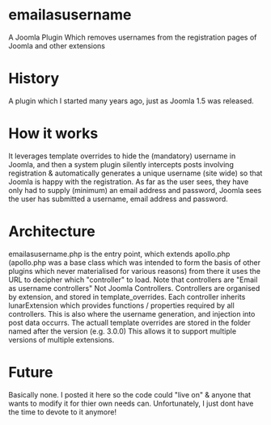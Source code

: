 # emailasusername
A Joomla Plugin Which removes usernames from the registration pages of Joomla and other extensions

# History
A plugin which I started many years ago, just as Joomla 1.5 was released. 

# How it works
It leverages template overrides to hide the (mandatory) username in Joomla, and then a system plugin silently intercepts posts involving registration & automatically generates a unique username (site wide) so that Joomla is happy with the registration. As far as the user sees, they have only had to supply (minimum) an email address and password, Joomla sees the user has submitted a username, email address and password. 

# Architecture
emailasusername.php is the entry point, which extends apollo.php (apollo.php was a base class which was intended to form the basis of other plugins which never materialised for various reasons)
from there it uses the URL to decipher which "controller" to load. Note that controllers are "Email as username controllers" Not Joomla Controllers. Controllers are organised by extension, and stored in template_overrides.
Each controller inherits lunarExtension which provides functions / properties required by all controllers.
This is also where the username generation, and injection into post data occurrs.
The actuall template overrides are stored in the folder named after the version (e.g. 3.0.0) This allows it to support multiple versions of multiple extensions.

# Future
Basically none. I posted it here so the code could "live on" & anyone that wants to modify it for thier own needs can. Unfortunately, I just dont have the time to devote to it anymore!

